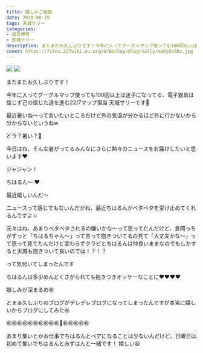 ```yaml
---
title: 嬉しいご報告
date: 2018-08-10
tags: 天城サリー
categories: 
- 成员博客
- 天城サリー
description: またまたお久しぶりです！今年に入ってグーグルマップ使っても100回以上は迷子になってる、電子器具は信じず己の信じた道を進む22/7マップ担当 天城サリーです🥩最近暑いね〜って言いたいところだけど外の気温が...
cover: https://files.227wiki.eu.org/d/Backup/Blog/sally/moby8vZRx.jpg 
---
```

![](https://files.227wiki.eu.org/d/Backup/Blog/sally/moby8vZRx.jpg)
![](https://files.227wiki.eu.org/d/Backup/Blog/sally/mobgpVjDF.jpg)

またまたお久しぶりです！




今年に入ってグーグルマップ使っても100回以上は迷子になってる、電子器具は信じず己の信じた道を進む22/7マップ担当 天城サリーです🥩




最近暑いね〜って言いたいところだけど外の気温が分かるほど外に行かないから分からないというねw




どう？暑い？🍈




今日はね、そんな暑がってるみんなにさらに熱々のニュースをお届けしたいと思います❤️




ジャジャン！



ちはるん〜 ❤️




最近嬉しいんだ〜




ニュースって感じでもないんだがね、最近ちはるんがベタベタを受け止めてくれるんですよ☺️




元々はね、あまりベタベタされるの嫌いかな〜って思ってたんだけど、倉岡っちがずっと「ちはるちゃん〜」って言って抱きついてるの見て「大丈夫かな〜」って思って見てたんだけど変わらずクラピとちはるんは仲良いままなのでもしかすると天城も抱きついて良いのでは！？！？




って気付いてしまったんです




ちはるんは多少めんどくさがられても抱きつきオッケーなことに❤️❤️❤️❤️




嬉しみが深まるの㊗️




とまぁ久しぶりのブログがデレデレブログになってしまったんですが本当に嬉しいからブログにしてみた㊗️




㊗️㊗️㊗️㊗️㊗️㊗️㊗️㊗️㊗️㊗️🔪㊗️㊗️㊗️㊗️㊗️




あまり集いとかお仕事でちはるんとペアになることは少ないんだけど、日曜日は初めて集いでちはるんとみずはんと一緒です！ 嬉しい😆 




